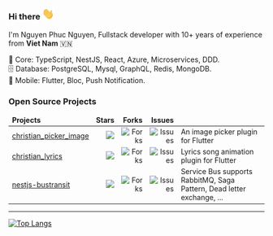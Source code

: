 
### Hi there <img src="/hi.gif" width="24"> 

<p>I'm Nguyen Phuc Nguyen, Fullstack developer with 10+ years of experience from <b>Viet Nam</b> 🇻🇳<br>

🔧 Core: TypeScript, NestJS, React, Azure, Microservices, DDD.
<br>
🗄 Database: PostgreSQL, Mysql, GraphQL, Redis, MongoDB.
<br>
📱 Mobile: Flutter, Bloc, Push Notification.

<h3>Open Source Projects</h3>
<table>
  <thead align="center">
    <tr border: none;>
      <td align="left"><b>Projects</b></td>
      <td align="right"><b>Stars</b></td>
      <td align="right"><b>Forks</b></td>
      <td align="right"><b>Issues</b></td>
    </tr>
  </thead>
  <tbody>
    <tr>
      <td>
        <a href="https://github.com/diepnghitinh/christian_picker_image" target="_blank">
          christian_picker_image
        </a>
      </td>
      <td align="right">
        <img src="https://img.shields.io/github/stars/diepnghitinh/christian_picker_image?style=flat-square&labelColor=343b41&colorB=7c3aed">
      </td>
      <td align="right">
        <img alt="Forks" src="https://img.shields.io/github/forks/diepnghitinh/christian_picker_image?style=flat-square&labelColor=343b41&colorB=22c55e"/>
      </td>
      <td align="right">
        <img alt="Issues" src="https://img.shields.io/github/issues/diepnghitinh/christian_picker_image?style=flat-square&labelColor=343b41&colorB=e11d48"/>
      </td>
      <td align="left">
        An image picker plugin for Flutter
      </td>
    </tr>
    <tr>
      <td>
        <a href="https://github.com/diepnghitinh/christian_lyrics" target="_blank">
          christian_lyrics
        </a>
      </td>
      <td align="right">
        <img src="https://img.shields.io/github/stars/diepnghitinh/christian_lyrics?style=flat-square&labelColor=343b41&colorB=7c3aed">
      </td>
      <td align="right">
        <img alt="Forks" src="https://img.shields.io/github/forks/diepnghitinh/christian_lyrics?style=flat-square&labelColor=343b41&colorB=22c55e"/>
      </td>
      <td align="right">
        <img alt="Issues" src="https://img.shields.io/github/issues/diepnghitinh/christian_lyrics?style=flat-square&labelColor=343b41&colorB=e11d48"/>
      </td>
      <td align="left">
        Lyrics song animation plugin for Flutter  
      </td>
    </tr>
    <tr>
      <td>
        <a href="https://github.com/diepnghitinh/nestjs-bustransit" target="_blank">
          nestjs-bustransit
        </a>
      </td>
      <td align="right">
        <img src="https://img.shields.io/github/stars/diepnghitinh/nestjs-bustransit?style=flat-square&labelColor=343b41&colorB=7c3aed">
      </td>
      <td align="right">
        <img alt="Forks" src="https://img.shields.io/github/forks/diepnghitinh/nestjs-bustransit?style=flat-square&labelColor=343b41&colorB=22c55e"/>
      </td>
      <td align="right">
        <img alt="Issues" src="https://img.shields.io/github/issues/diepnghitinh/nestjs-bustransit?style=flat-square&labelColor=343b41&colorB=e11d48"/>
      </td>
      <td align="left">
        Service Bus supports RabbitMQ, Saga Pattern, Dead letter exchange, ...
      </td>
    </tr>
  </tbody>
</table>

<hr/>

<div class="stats" align="left">

[![Top Langs](https://github-readme-stats.vercel.app/api/top-langs/?username=diepnghitinh&layout=compact&show_icons=true&theme=algolia&border_radius=20)](https://github.com/anuraghazra/github-readme-stats)

<!-- ![Programming Gym's GitHub Stats](https://github-readme-stats.vercel.app/api?username=diepnghitinh&hide=stars&count_private=true&show_icons=true&theme=algolia&border_radius=20)  -->
</div>